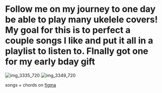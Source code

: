 # Follow me on my journey to one day be able to play many ukelele covers! My goal for this is to perfect a couple songs I like and put it all in a playlist to listen to. FInally got one for my early bday gift
![img_3335_720](https://github.com/se1yu/ukelele/assets/121521414/113cab0d-90d3-4c10-a8e9-fc22e8228ae1)
![img_3349_720](https://github.com/se1yu/ukelele/assets/121521414/28324802-5a15-4480-a2da-c6c2a800e3fd)


songs + chords on [figma](https://www.figma.com/design/59JxF1uciqJeRjfwrnZtFL/songs?node-id=0-1&t=lNV7Wi1dH2hqIFrv-1)
